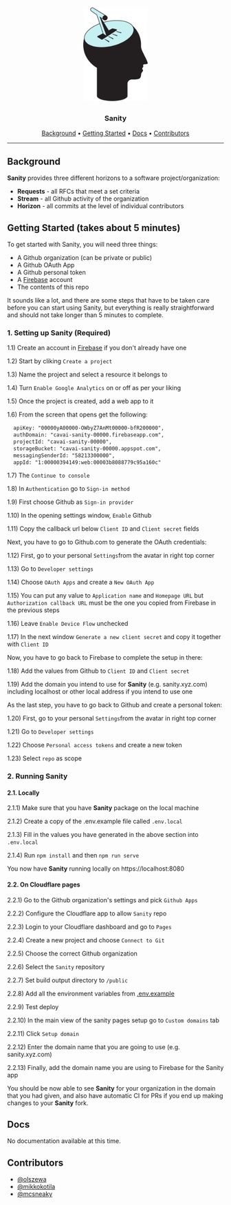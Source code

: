 <h1 align="center">
  <br>
  <a href="https://cavai.com"><img src="https://raw.githubusercontent.com/Cavai/Sanity/main/Sanity-Logo.png" alt="Cavai" width="150"></a>
  <br>
</h1>

<h3 align="center">Sanity</h3>

<p align="center">
  <a href="#background">Background</a> •
  <a href="#getting-started">Getting Started</a> •
  <a href="#docs">Docs</a> •
  <a href="#contributors">Contributors</a>
</p>
<hr>

## Background

**Sanity** provides three different horizons to a software project/organization: 

- **Requests** - all RFCs that meet a set criteria
- **Stream** - all Github activity of the organization
- **Horizon** - all commits at the level of individual contributors

## Getting Started (takes about 5 minutes)

To get started with Sanity, you will need three things: 

- A Github organization (can be private or public)
- A Github OAuth App
- A Github personal token
- A [Firebase](https://firebase.google.com/) account
- The contents of this repo

It sounds like a lot, and there are some steps that have to be taken care before you can start using Sanity, but everything is really straightforward and should not take longer than 5 minutes to complete.

### 1. Setting up Sanity (Required)

1.1) Create an account in [Firebase](https://console.firebase.google.com/) if you don't already have one

1.2) Start by cliking `Create a project`

1.3) Name the project and select a resource it belongs to

1.4) Turn `Enable Google Analytics` on or off as per your liking

1.5) Once the project is created, add a web app to it

1.6) From the screen that opens get the following: 

```
  apiKey: "00000yA00000-OWbyZ7AnMt00000-bfR200000",
  authDomain: "cavai-sanity-00000.firebaseapp.com",
  projectId: "cavai-sanity-00000",
  storageBucket: "cavai-sanity-00000.appspot.com",
  messagingSenderId: "58213300000",
  appId: "1:00000394149:web:00003b8088779c95a160c"
```

1.7) The `Continue to console`

1.8) In `Authentication` go to `Sign-in method`

1.9) First choose Github as `Sign-in provider`

1.10) In the opening settings window, `Enable` Github

1.11) Copy the callback url below `Client ID` and `Client secret` fields

Next, you have to go to Github.com to generate the OAuth credentials:

1.12) First, go to your personal `Settings`from the avatar in right top corner

1.13) Go to `Developer settings`

1.14) Choose `OAuth Apps` and create a `New OAuth App`

1.15) You can put any value to `Application name` and `Homepage URL` but `Authorization callback URL` must be the one you copied from Firebase in the previous steps

1.16) Leave `Enable Device Flow` unchecked

1.17) In the next window `Generate a new client secret` and copy it together with `Client ID`

Now, you have to go back to Firebase to complete the setup in there: 

1.18) Add the values from Github to `Client ID` and `Client secret`

1.19) Add the domain you intend to use for **Sanity** (e.g. sanity.xyz.com) including localhost or other local address if you intend to use one

As the last step, you have to go back to Github and create a personal token: 

1.20) First, go to your personal `Settings`from the avatar in right top corner

1.21) Go to `Developer settings`

1.22) Choose `Personal access tokens` and create a new token

1.23) Select `repo` as scope

### 2. Running Sanity 

#### 2.1. Locally

2.1.1) Make sure that you have **Sanity** package on the local machine

2.1.2) Create a copy of the .env.example file called `.env.local`

2.1.3) Fill in the values you have generated in the above section into `.env.local`

2.1.4) Run `npm install` and then `npm run serve`

You now have **Sanity** running locally on https://localhost:8080

#### 2.2. On Cloudflare pages

2.2.1) Go to the Github organization's settings and pick `Github Apps`

2.2.2) Configure the Cloudflare app to allow `Sanity` repo

2.2.3) Login to your Cloudflare dashboard and go to `Pages`

2.2.4) Create a new project and choose `Connect to Git`

2.2.5) Choose the correct Github organization

2.2.6) Select the `Sanity` repository

2.2.7) Set build output directory to `/public`

2.2.8) Add all the environment variables from [.env.example](.env.example)

2.2.9) Test deploy

2.2.10) In the main view of the sanity pages setup go to `Custom domains` tab

2.2.11) Click `Setup domain`

2.2.12) Enter the domain name that you are going to use (e.g. sanity.xyz.com)

2.2.13) Finally, add the domain name you are using to Firebase for the Sanity app

You should be now able to see **Sanity** for your organization in the domain that you had given, and also have automatic CI for PRs if you end up making changes to your **Sanity** fork.

## Docs

No documentation available at this time.

## Contributors

- [@olszewa](https://github.com/olszewa)
- [@mikkokotila](https://github.com/mikkokotila)
- [@mcsneaky](https://github.com/mcsneaky)
